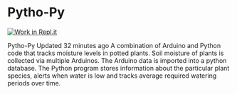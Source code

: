 # Pytho-Py

[![Work in Repl.it](https://classroom.github.com/assets/work-in-replit-14baed9a392b3a25080506f3b7b6d57f295ec2978f6f33ec97e36a161684cbe9.svg)](https://repl.it/@cheriewilkinso1/Pytho-Py)

Pytho-Py  Updated 32 minutes ago A combination of Arduino and Python code that tracks moisture levels in potted plants. Soil moisture of plants is collected via multiple Arduinos. The Arduino data is imported into a python database. The Python program stores information about the particular plant species, alerts when water is low and tracks average required watering periods over time.
